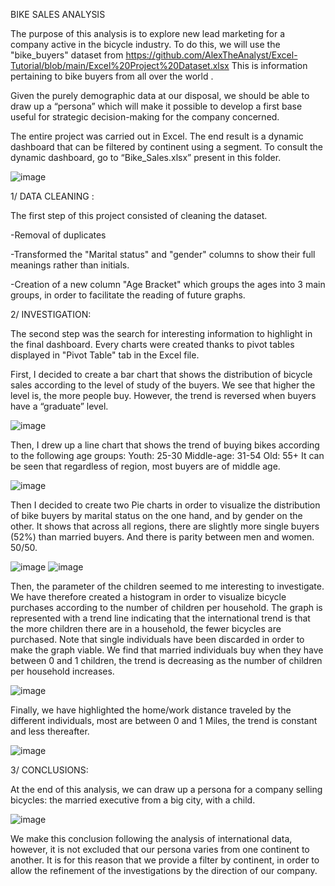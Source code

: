 BIKE SALES ANALYSIS 

The purpose of this analysis is to explore new lead marketing for a company active in the bicycle industry.
To do this, we will use the "bike_buyers" dataset from https://github.com/AlexTheAnalyst/Excel-Tutorial/blob/main/Excel%20Project%20Dataset.xlsx This is information pertaining to bike buyers from all over the world .

Given the purely demographic data at our disposal, we should be able to draw up a “persona” which will make it possible to develop a first base useful for strategic decision-making for the company concerned.

The entire project was carried out in Excel.
The end result is a dynamic dashboard that can be filtered by continent using a segment.
To consult the dynamic dashboard, go to “Bike_Sales.xlsx” present in this folder.

![image](https://user-images.githubusercontent.com/130085381/232844588-38305eb6-4782-4f70-b3cd-bc9010efb951.png)


1/ DATA CLEANING :

The first step of this project consisted of cleaning the dataset.

-Removal of duplicates

-Transformed the "Marital status" and "gender" columns to show their full meanings rather than initials.

-Creation of a new column "Age Bracket" which groups the ages into 3 main groups, in order to facilitate the reading of future graphs.


2/ INVESTIGATION:

The second step was the search for interesting information to highlight in the final dashboard.
Every charts were created thanks to pivot tables displayed in "Pivot Table" tab in the Excel file.

First, I decided to create a bar chart that shows the distribution of bicycle sales according to the level of study of the buyers. We see that higher the level is, the more people buy. However, the trend is reversed when buyers have a “graduate” level.

![image](https://user-images.githubusercontent.com/130085381/232845796-94a0cf39-ff99-4700-8e23-6a06eb104e95.png)

Then, I drew up a line chart that shows the trend of buying bikes according to the following age groups:
Youth: 25-30
Middle-age: 31-54
Old: 55+
It can be seen that regardless of region, most buyers are of middle age.

![image](https://user-images.githubusercontent.com/130085381/232845597-f7a47efc-4562-4c3d-8c99-298862483abf.png)

Then I decided to create two Pie charts in order to visualize the distribution of bike buyers by marital status on the one hand, and by gender on the other.
It shows that across all regions, there are slightly more single buyers (52%) than married buyers.
And there is parity between men and women. 50/50.

![image](https://user-images.githubusercontent.com/130085381/232847499-b512f620-a5b0-4c53-9512-f9f105fb8e5d.png)
![image](https://user-images.githubusercontent.com/130085381/232847651-25239cfa-b108-4d8d-8a97-c2060193c709.png)

Then, the parameter of the children seemed to me interesting to investigate. We have therefore created a histogram in order to visualize bicycle purchases according to the number of children per household.
The graph is represented with a trend line indicating that the international trend is that the more children there are in a household, the fewer bicycles are purchased. Note that single individuals have been discarded in order to make the graph viable.
We find that married individuals buy when they have between 0 and 1 children, the trend is decreasing as the number of children per household increases.
 
![image](https://user-images.githubusercontent.com/130085381/232847729-c57273da-09ba-4e3c-ba75-94fd0fcf9692.png)

Finally, we have highlighted the home/work distance traveled by the different individuals, most are between 0 and 1 Miles, the trend is constant and less thereafter.

![image](https://user-images.githubusercontent.com/130085381/232847766-20ff29de-711e-4e56-ae2a-d234a18166b5.png)


3/ CONCLUSIONS:

At the end of this analysis, we can draw up a persona for a company selling bicycles: the married executive from a big city, with a child.

![image](https://user-images.githubusercontent.com/130085381/232847789-9995f0b6-e973-4f7e-84ca-b814c4feb8a0.png)

We make this conclusion following the analysis of international data, however, it is not excluded that our persona varies from one continent to another.
It is for this reason that we provide a filter by continent, in order to allow the refinement of the investigations by the direction of our company.
